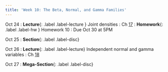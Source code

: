 ```yaml
---
title: 'Week 10: The Beta, Normal, and Gamma Families'
---
```


Oct 24
: **Lecture**{: .label .label-lecture } Joint densities
    : Ch [17](http://prob140.org/textbook/content/Chapter_17/00_Joint_Densities.html)
: **Homework**{: .label .label-hw } Homework 10
    : Due Oct 30 at 5PM

Oct 25
: **Section**{: .label .label-disc}

Oct 26
: **Lecture**{: .label .label-lecture} Independent normal and gamma variables
    : Ch [18](http://prob140.org/textbook/content/Chapter_18/00_The_Normal_and_Gamma_Families.html)

Oct 27
: **Mega-Section**{: .label .label-disc}